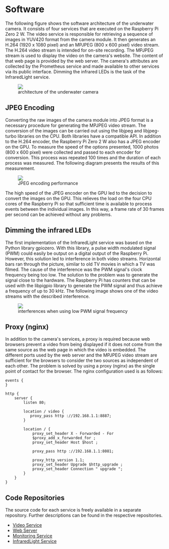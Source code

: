 ---
---

# Software

The following figure shows the software architecture of the underwater camera. It consists of four services that are executed on the Raspberry Pi Zero 2 W. The video service is responsible for retrieving a sequence of images in YUV420 format from the camera module. It then generates an H.264 (1920 x 1080 pixel) and an MPJPEG (800 x 600 pixel) video stream. The H.264 video stream is intended for on-site recording. The MPJPEG stream is used to display the video on the camera's website. The content of that web page is provided by the web server. The camera's attributes are collected by the Prometheus service and made available to other services via its public interface. Dimming the infrared LEDs is the task of the InfraredLight service.

<figure class="figure">
    <img src="/images/architecture.png" class="figure-img img-fluid">
    <figcaption class="figure-caption text-center">architecture of the underwater camera</figcaption>
</figure>

## JPEG Encoding

Converting the raw images of the camera module into JPEG format is a necessary procedure for generating the MPJPEG video stream. The conversion of the images can be carried out using the libjpeg and libjpeg-turbo libraries on the CPU. Both libraries have a compatible API. In addition to the H.264 encoder, the Raspberry Pi Zero 2 W also has a JPEG encoder on the GPU. To measure the speed of the options presented, 1000 photos (800 x 600 pixel) were collected and passed to each encoder for conversion. This process was repeated 100 times and the duration of each process was measured. The following diagram presents the results of this measurement. 

<figure class="figure">
    <img src="/images/jpegEncodingPerformance_500pixel_wide.png" class="figure-img img-fluid">
    <figcaption class="figure-caption text-center">JPEG encoding performance</figcaption>
</figure>

The high speed of the JPEG encoder on the GPU led to the decision to convert the images on the GPU. This relieves the load on the four CPU cores of the Raspberry Pi so that sufficient time is available to process events between the individual images. In this way, a frame rate of 30 frames per second can be achieved without any problems.

## Dimming the infrared LEDs

The first implementation of the InfraredLight service was based on the Python library gpiozero. With this library, a pulse width modulated signal (PWM) could easily be output on a digital output of the Raspberry Pi. However, this solution led to interference in both video streams. Horizontal bars ran through the picture, similar to old TV movies in which a TV was filmed. The cause of the interference was the PWM signal's clock frequency being too low. The solution to the problem was to generate the signal close to the hardware. The Raspberry Pi has counters that can be used with the libpigpio library to generate the PWM signal and thus achieve a frequency of up to 30 kHz. The following image shows one of the video streams with the described interference.

<figure class="figure">
    <img src="/images/irlightInfluenceAtLowFrequency.png" class="figure-img img-fluid">
    <figcaption class="figure-caption text-center">interferences when using low PWM signal frequency</figcaption>
</figure>

## Proxy (nginx)

In addition to the camera's services, a proxy is required because web browsers prevent a video from being displayed if it does not come from the same source as the web page in which the video is embedded. The different ports used by the web server and the MPJPEG video stream are sufficient for the browsers to consider the two sources as independent of each other. The problem is solved by using a proxy (nginx) as the single point of contact for the browser. The nginx configuration used is as follows:

```
events {
}

http {
    server {
        listen 80;
     
        location / video {
           proxy_pass http ://192.168.1.1:8887;
        }
     
        location / {
            proxy_set_header X - Forwarded - For
            $proxy_add_x_forwarded_for ;
            proxy_set_header Host $host ;
     
            proxy_pass http ://192.168.1.1:8081;
     
            proxy_http_version 1.1;
            proxy_set_header Upgrade $http_upgrade ;
            proxy_set_header Connection " upgrade ";
        }
    }
}
```

## Code Repositories

The source code for each service is freely available in a separate repository. Further descriptions can be found in the respective repositories.

<ul class="list-group">
    <li class="list-group-item"><a href="https://github.com/tederer/octowatch-videoservice" target="_blank">Video Service</a></li>
    <li class="list-group-item"><a href="https://github.com/tederer/octowatch-webservice" target="_blank">Web Server</a></li>
    <li class="list-group-item"><a href="https://github.com/tederer/octowatch-monitoring" target="_blank">Monitoring Service</a></li>
    <li class="list-group-item"><a href="https://github.com/tederer/octowatch-irlightcontrol" target="_blank">InfraredLight Service</a></li>
</ul>
